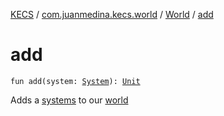 [KECS](../../index.md) / [com.juanmedina.kecs.world](../index.md) / [World](index.md) / [add](./add.md)

# add

`fun add(system: `[`System`](../../com.juanmedina.kecs.system/-system/index.md)`): `[`Unit`](https://kotlinlang.org/api/latest/jvm/stdlib/kotlin/-unit/index.html)

Adds a [systems](../../com.juanmedina.kecs.system/-system/index.md) to our [world](../index.md)

